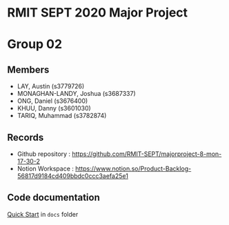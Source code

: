 # RMIT SEPT 2020 Major Project

# Group 02

## Members
* LAY, Austin (s3779726)
* MONAGHAN-LANDY, Joshua (s3687337)
* ONG, Daniel (s3676400)
* KHUU, Danny (s3601030)
* TARIQ, Muhammad (s3782874)

## Records

* Github repository : https://github.com/RMIT-SEPT/majorproject-8-mon-17-30-2
* Notion Workspace : https://www.notion.so/Product-Backlog-56817d9184cd409bbdc0ccc3aefa25e1


## Code documentation

[Quick Start](/docs/README.md) in `docs` folder

